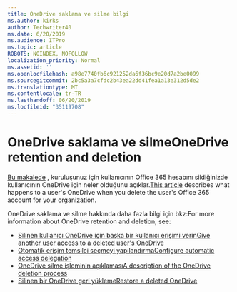 ```yaml
---
title: OneDrive saklama ve silme bilgi
ms.author: kirks
author: Techwriter40
ms.date: 6/20/2019
ms.audience: ITPro
ms.topic: article
ROBOTS: NOINDEX, NOFOLLOW
localization_priority: Normal
ms.assetid: ''
ms.openlocfilehash: a98e7740fb6c921252da6f36bc9e20d7a2be0099
ms.sourcegitcommit: 2bc5a3a7cfdc2b43ea22dd41fea1a13e312d5de2
ms.translationtype: MT
ms.contentlocale: tr-TR
ms.lasthandoff: 06/20/2019
ms.locfileid: "35119708"
---
```

# <a name="onedrive-retention-and-deletion"></a><span data-ttu-id="72dc5-102">OneDrive saklama ve silme</span><span class="sxs-lookup"><span data-stu-id="72dc5-102">OneDrive retention and deletion</span></span>

<span data-ttu-id="72dc5-103">[Bu makalede](https://docs.microsoft.com/onedrive/restore-deleted-onedrive) , kuruluşunuz için kullanıcının Office 365 hesabını sildiğinizde kullanıcının OneDrive için neler olduğunu açıklar.</span><span class="sxs-lookup"><span data-stu-id="72dc5-103">[This article](https://docs.microsoft.com/onedrive/restore-deleted-onedrive) describes what happens to a user's OneDrive when you delete the user's Office 365 account for your organization.</span></span>

<span data-ttu-id="72dc5-104">OneDrive saklama ve silme hakkında daha fazla bilgi için bkz:</span><span class="sxs-lookup"><span data-stu-id="72dc5-104">For more information about OneDrive retention and deletion, see:</span></span>

- [<span data-ttu-id="72dc5-105">Silinen kullanıcı OneDrive için başka bir kullanıcı erişimi verin</span><span class="sxs-lookup"><span data-stu-id="72dc5-105">Give another user access to a deleted user's OneDrive</span></span>](https://docs.microsoft.com/onedrive/retention-and-deletion#give-another-user-access-to-a-deleted-users-onedrive)
- [<span data-ttu-id="72dc5-106">Otomatik erişim temsilci seçmeyi yapılandırma</span><span class="sxs-lookup"><span data-stu-id="72dc5-106">Configure automatic access delegation</span></span>](https://docs.microsoft.com/onedrive/retention-and-deletion#configure-automatic-access-delegation)
- [<span data-ttu-id="72dc5-107">OneDrive silme işleminin açıklaması</span><span class="sxs-lookup"><span data-stu-id="72dc5-107">A description of the OneDrive deletion process</span></span>](https://docs.microsoft.com/onedrive/retention-and-deletion#the-onedrive-deletion-process)
- [<span data-ttu-id="72dc5-108">Silinen bir OneDrive geri yükleme</span><span class="sxs-lookup"><span data-stu-id="72dc5-108">Restore a deleted OneDrive</span></span>](https://docs.microsoft.com/onedrive/retention-and-deletion#configure-automatic-access-delegation)